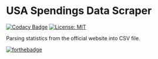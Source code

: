 # USA Spendings Data Scraper

[![Codacy Badge](https://api.codacy.com/project/badge/Grade/fe1d15a69a414753a62ad6e01fb9ee51)](https://www.codacy.com/app/Rotzke/usaspending?utm_source=github.com&utm_medium=referral&utm_content=Rotzke/usaspending&utm_campaign=badger)
[![License: MIT](https://img.shields.io/badge/License-MIT-yellow.svg)](https://opensource.org/licenses/MIT)

Parsing statistics from the official website into CSV file.

[![forthebadge](http://forthebadge.com/images/badges/makes-people-smile.svg)](http://forthebadge.com)
